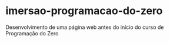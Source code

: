 # imersao-programacao-do-zero
 Desenvolvimento de uma página web antes do início do curso de Programação do Zero
